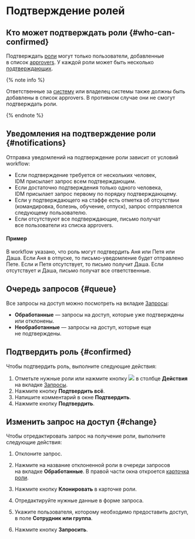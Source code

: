 # Подтверждение ролей

## Кто может подтверждать роли {#who-can-confirmed}

Подтверждать [роли](https://doc.yandex-team.ru/idm/idm-guide/entities/user-role.html) могут только пользователи, добавленные в список [approvers](https://doc.yandex-team.ru/idm/idm-guide/entities/workflow.html). У каждой роли может быть несколько [подтверждающих](https://doc.yandex-team.ru/idm/idm-guide/entities/confirmer.html).

{% note info %}

Ответственные за [систему](https://doc.yandex-team.ru/idm/idm-guide/entities/system.html) или владелец системы также должны быть добавлены в список approvers. В противном случае они не смогут подтверждать роли.

{% endnote %}

## Уведомления на подтверждение роли {#notifications}

Отправка уведомлений на подтверждение роли зависит от условий workflow:
- Если подтверждение требуется от нескольких человек, IDM присылает запрос всем подтверждающим.
- Если достаточно подтверждения только одного человека, IDM присылает запрос первому по порядку подтверждающему.
- Если у подтверждающего на стаффе есть отметка об отсутствии (командировка, болезнь, обучение, отпуск), запрос отправляется следующему пользователю.
- Если отсутствуют все подтверждающие, письмо получат все пользователи из списка approvers.

#### Пример 

В workflow указано, что роль могут подтвердить Аня или Петя или Даша. Если Аня в отпуске, то письмо-уведомление будет отправлено Пете. Если и Петя отсутствует, то письмо получит Даша. Если отсутствует и Даша, письмо получат все ответственные.

## Очередь запросов {#queue}

Все запросы на доступ можно посмотреть на вкладке [Запросы](https://idm.yandex-team.ru/queue):

- **Обработанные** — запросы на доступ, которые уже подтверждены или отклонены.
- **Необработанные** — запросы на доступ, которые еще не подтверждены.

## Подтвердить роль {#confirmed}

Чтобы подтвердить роль, выполните следующие действия:

1. Отметьте нужные роли или нажмите кнопку ![](../image/confirm-role.png) в столбце **Действия** на вкладке [Запросы](https://idm.yandex-team.ru/queue).
1. Нажмите кнопку **Подтвердить всё**.
1. Напишите комментарий в окне **Подтвердить**.
1. Нажмите кнопку **Подтвердить**.

## Изменить запрос на доступ {#change}

Чтобы отредактировать запрос на получение роли, выполните следующие действия:

1. Отклоните запрос.
1. Нажмите на название отклоненной роли в очереди запросов на вкладке **Обработанные**.
    В правой части окна откроется [карточка роли](view-role.md#history).
    
1. Нажмите кнопку **Клонировать** в карточке роли.
1. Отредактируйте нужные данные в форме запроса.
1. Укажите пользователя, которому необходимо предоставить доступ, в поле **Сотрудник или группа**.
1. Нажмите кнопку **Запросить**.

